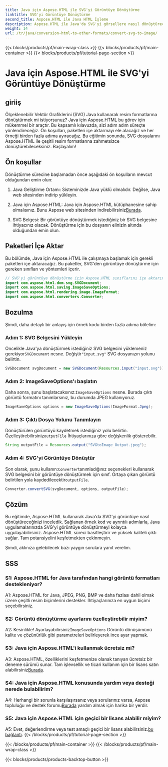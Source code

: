```yaml
---
title: Java için Aspose.HTML ile SVG'yi Görüntüye Dönüştürme
linktitle: SVG'yi Görüntüye Dönüştürme
second_title: Aspose.HTML ile Java HTML İşleme
description: Aspose.HTML ile Java'da SVG'yi görsellere nasıl dönüştüreceğinizi öğrenin. Yüksek kaliteli çıktı için kapsamlı kılavuz.
weight: 14
url: /tr/java/conversion-html-to-other-formats/convert-svg-to-image/
---
```


{{< blocks/products/pf/main-wrap-class >}}
{{< blocks/products/pf/main-container >}}
{{< blocks/products/pf/tutorial-page-section >}}

# Java için Aspose.HTML ile SVG'yi Görüntüye Dönüştürme

## giriiş

Ölçeklenebilir Vektör Grafiklerini (SVG) Java kullanarak resim formatlarına dönüştürmek mi istiyorsunuz? Java için Aspose.HTML bu görev için mükemmel bir araçtır. Bu kapsamlı kılavuzda, sizi adım adım süreçte yönlendireceğiz. Ön koşulları, paketleri içe aktarmayı ele alacağız ve her örneği birden fazla adıma ayıracağız. Bu eğitimin sonunda, SVG dosyalarını Aspose.HTML ile çeşitli resim formatlarına zahmetsizce dönüştürebileceksiniz. Başlayalım!

## Ön koşullar

Dönüştürme sürecine başlamadan önce aşağıdaki ön koşulların mevcut olduğundan emin olun:

1. Java Geliştirme Ortamı: Sisteminizde Java yüklü olmalıdır. Değilse, Java web sitesinden indirip yükleyin.

2.  Java için Aspose.HTML: Java için Aspose.HTML kütüphanesine sahip olmalısınız. Bunu Aspose web sitesinden indirebilirsiniz[Burada](https://releases.aspose.com/html/java/).

3. SVG Belgesi: Bir görüntüye dönüştürmek istediğiniz bir SVG belgesine ihtiyacınız olacak. Dönüştürme için bu dosyanın elinizin altında olduğundan emin olun.

## Paketleri İçe Aktar

Bu bölümde, Java için Aspose.HTML ile çalışmaya başlamak için gerekli paketleri içe aktaracağız. Bu paketler, SVG'den görüntüye dönüştürme için gereken sınıfları ve yöntemleri içerir.

```java
// SVG'yi görüntüye dönüştürme için Aspose.HTML sınıflarını içe aktarın
import com.aspose.html.dom.svg.SVGDocument;
import com.aspose.html.saving.ImageSaveOptions;
import com.aspose.html.rendering.image.ImageFormat;
import com.aspose.html.converters.Converter;
```

## Bozulma 

Şimdi, daha detaylı bir anlayış için örnek kodu birden fazla adıma bölelim:

### Adım 1: SVG Belgesini Yükleyin

 Öncelikle Java'ya dönüştürmek istediğiniz SVG belgesini yüklemeniz gerekiyor`SVGDocument` nesne. Değiştir`"input.svg"` SVG dosyanızın yolunu belirtin.

```java
SVGDocument svgDocument = new SVGDocument(Resources.input("input.svg"));
```

### Adım 2: ImageSaveOptions'ı başlatın

 Daha sonra, şunu başlatacaksınız:`ImageSaveOptions` nesne. Burada çıktı görüntü formatını tanımlarsınız, bu durumda JPEG kullanıyoruz.

```java
ImageSaveOptions options = new ImageSaveOptions(ImageFormat.Jpeg);
```

### Adım 3: Çıktı Dosya Yolunu Tanımlayın

 Dönüştürülen görüntüyü kaydetmek istediğiniz yolu belirtin. Özelleştirebilirsiniz`outputFile` İhtiyaçlarınıza göre değişkenlik gösterebilir.

```java
String outputFile = Resources.output("SVGtoImage_Output.jpeg");
```

### Adım 4: SVG'yi Görüntüye Dönüştür

 Son olarak, şunu kullanın:`Converter`tanımladığınız seçenekleri kullanarak SVG belgesini bir görüntüye dönüştürmek için sınıf. Ortaya çıkan görüntü belirtilen yola kaydedilecektir`outputFile`.

```java
Converter.convertSVG(svgDocument, options, outputFile);
```

## Çözüm

Bu eğitimde, Aspose.HTML kullanarak Java'da SVG'yi görüntüye nasıl dönüştüreceğinizi inceledik. Sağlanan örnek kod ve ayrıntılı adımlarla, Java uygulamalarınızda SVG'yi görüntüye dönüştürmeyi kolayca uygulayabilirsiniz. Aspose.HTML süreci basitleştirir ve yüksek kaliteli çıktı sağlar. Tam potansiyelini keşfetmekten çekinmeyin.

Şimdi, aklınıza gelebilecek bazı yaygın sorulara yanıt verelim.

## SSS

### S1: Aspose.HTML for Java tarafından hangi görüntü formatları destekleniyor?

A1: Aspose.HTML for Java, JPEG, PNG, BMP ve daha fazlası dahil olmak üzere çeşitli resim biçimlerini destekler. İhtiyaçlarınıza en uygun biçimi seçebilirsiniz.

### S2: Görüntü dönüştürme ayarlarını özelleştirebilir miyim?

 A2: Kesinlikle! Ayarlayabilirsiniz`ImageSaveOptions` Görüntü dönüşümünü kalite ve çözünürlük gibi parametreleri belirleyerek ince ayar yapmak.

### S3: Java için Aspose.HTML'i kullanmak ücretsiz mi?

A3: Aspose.HTML, özelliklerini keşfetmenize olanak tanıyan ücretsiz bir deneme sürümü sunar. Tam işlevsellik ve ticari kullanım için bir lisans satın alabilirsiniz[Burada](https://purchase.aspose.com/buy).

### S4: Java için Aspose.HTML konusunda yardım veya desteği nerede bulabilirim?

 A4: Herhangi bir sorunla karşılaşırsanız veya sorularınız varsa, Aspose topluluğu ve destek forumu[Burada](https://forum.aspose.com/) yardım almak için harika bir yerdir.

### S5: Java için Aspose.HTML için geçici bir lisans alabilir miyim?

 A5: Evet, değerlendirme veya test amaçlı geçici bir lisans alabilirsiniz.[bu bağlantı](https://purchase.aspose.com/temporary-license/).
{{< /blocks/products/pf/tutorial-page-section >}}

{{< /blocks/products/pf/main-container >}}
{{< /blocks/products/pf/main-wrap-class >}}

{{< blocks/products/products-backtop-button >}}
